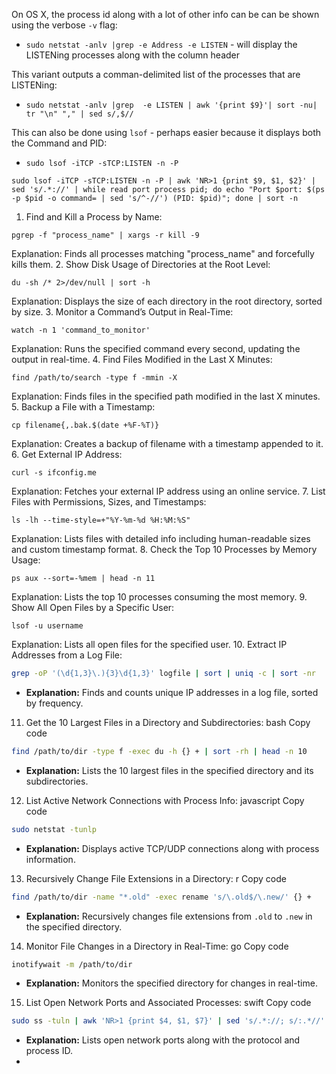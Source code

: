


On OS X, the process id along with a lot of other info can be can be shown using the verbose `-v` flag:
  * `sudo netstat -anlv |grep -e Address -e LISTEN` - will display the LISTENing processes along with the column header
  
This variant outputs a comman-delimited list of the processes that are LISTENing:
  * `sudo netstat -anlv |grep  -e LISTEN | awk '{print $9}'| sort -nu| tr "\n" "," | sed s/,$//`
  
This can also be done using `lsof` - perhaps easier because it displays both the Command and PID:
  * `sudo lsof -iTCP -sTCP:LISTEN -n -P`

  
```
sudo lsof -iTCP -sTCP:LISTEN -n -P | awk 'NR>1 {print $9, $1, $2}' | sed 's/.*://' | while read port process pid; do echo "Port $port: $(ps -p $pid -o command= | sed 's/^-//') (PID: $pid)"; done | sort -n
```


1. Find and Kill a Process by Name:
```
pgrep -f "process_name" | xargs -r kill -9
```

Explanation: Finds all processes matching "process_name" and forcefully kills them.
2. Show Disk Usage of Directories at the Root Level:
```
du -sh /* 2>/dev/null | sort -h
```

Explanation: Displays the size of each directory in the root directory, sorted by size.
3. Monitor a Command’s Output in Real-Time:
```
watch -n 1 'command_to_monitor'
```

Explanation: Runs the specified command every second, updating the output in real-time.
4. Find Files Modified in the Last X Minutes:
```
find /path/to/search -type f -mmin -X
```
Explanation: Finds files in the specified path modified in the last X minutes.
5. Backup a File with a Timestamp:
```
cp filename{,.bak.$(date +%F-%T)}
```
Explanation: Creates a backup of filename with a timestamp appended to it.
6. Get External IP Address:
```
curl -s ifconfig.me
```
Explanation: Fetches your external IP address using an online service.
7. List Files with Permissions, Sizes, and Timestamps:
```
ls -lh --time-style=+"%Y-%m-%d %H:%M:%S"
```
Explanation: Lists files with detailed info including human-readable sizes and custom timestamp format.
8. Check the Top 10 Processes by Memory Usage:
```
ps aux --sort=-%mem | head -n 11
```
Explanation: Lists the top 10 processes consuming the most memory.
9. Show All Open Files by a Specific User:
```
lsof -u username
```
Explanation: Lists all open files for the specified user.
10. Extract IP Addresses from a Log File:

```bash
grep -oP '(\d{1,3}\.){3}\d{1,3}' logfile | sort | uniq -c | sort -nr
```
- **Explanation:** Finds and counts unique IP addresses in a log file, sorted by frequency.
11. Get the 10 Largest Files in a Directory and Subdirectories:
bash
Copy code
```bash
find /path/to/dir -type f -exec du -h {} + | sort -rh | head -n 10
```
- **Explanation:** Lists the 10 largest files in the specified directory and its subdirectories.
12. List Active Network Connections with Process Info:
javascript
Copy code
```bash
sudo netstat -tunlp
```
- **Explanation:** Displays active TCP/UDP connections along with process information.
13. Recursively Change File Extensions in a Directory:
r
Copy code
```bash
find /path/to/dir -name "*.old" -exec rename 's/\.old$/\.new/' {} +
```
- **Explanation:** Recursively changes file extensions from `.old` to `.new` in the specified directory.
14. Monitor File Changes in a Directory in Real-Time:
go
Copy code
```bash
inotifywait -m /path/to/dir
```
- **Explanation:** Monitors the specified directory for changes in real-time.
15. List Open Network Ports and Associated Processes:
swift
Copy code
```bash
sudo ss -tuln | awk 'NR>1 {print $4, $1, $7}' | sed 's/.*://; s/:.*//' | sort -n
```
- **Explanation:** Lists open network ports along with the protocol and process ID.
- 
